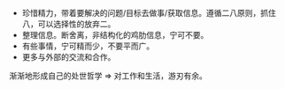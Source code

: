 * 珍惜精力，带着要解决的问题/目标去做事/获取信息。遵循二八原则，抓住八，可以选择性的放弃二。
* 整理信息。断舍离，非结构化的鸡肋信息，宁可不要。
* 有些事情，宁可精而少，不要平而广。
* 更多与外部的交流和合作。

渐渐地形成自己的处世哲学 => 对工作和生活，游刃有余。
